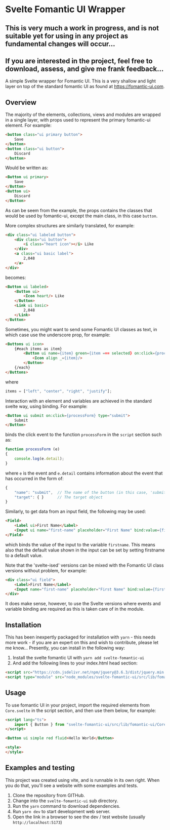# Svelte Fomantic UI Wrapper

## This is very much a work in progress, and is not suitable yet for using in any project as fundamental changes will occur...
## If you are interested in the project, feel free to download, assess, and give me frank feedback...

A simple Svelte wrapper for Fomantic UI.  This is a very shallow and light layer on top of the standard fomantic UI as found at https://fomantic-ui.com.

## Overview

The majority of the elements, collections, views and modules are wrapped in a single layer, with props used to represent the primary fomantic-ui element.  For example:

```html
<button class="ui primary button">
    Save
</button>
<button class="ui button">
    Discard
</button>
```

Would be written as:

```html
<Button ui primary>
    Save
</Button>
<Button ui>
    Discard
</Button>
```

As can be seem from the example, the props contains the classes that would be used by fomantic-ui, except the main class, in this case `button`.

More complex structures are similarly translated, for example:

```html
<div class="ui labeled button">
    <div class="ui button">
        <i class="heart icon"></i> Like
    </div>
    <a class="ui basic label">
        2,048
    </a>
</div>
```

becomes:

```html
<Button ui labeled>
    <Button ui>
        <Icon heart/> Like
    </Button>
    <Link ui basic>
        2,048
    </Link>
</Button>
```

Sometimes, you might want to send some Fomantic UI classes as text, in which case use the underscore prop, for example:
```html
<Buttons ui icon>
    {#each items as item}
        <Button ui name={item} green={item === selected} on:click={processClick}>
            <Icon align _={item}/>
        </Button>
    {/each}
</Buttons>
```
where
```javascript
items = ["left", "center", "right", "justify"];
```

Interaction with an element and variables are achieved in the standard svelte way, using binding.  For example:

```html
<Button ui submit on:click={processForm} type="submit">
    Submit
</Button>
```

binds the click event to the function `processForm` in the `script` section such as:

```javascript
function processForm (e)
{
    console.log(e.detail);
}
```

where `e` is the event and `e.detail` contains information about the event that has occurred in the form of:

```javascript
{
    "name": "submit",  // The name of the button (in this case, 'submit')
    "target": { }      // The target object
}
```

Similarly, to get data from an input field, the following may be used:

```html
<Field>
    <Label ui>First Name</Label>
    <Input ui name="first-name" placeholder="First Name" bind:value={firstname}/>
</Field>
```

which binds the value of the input to the variable `firstname`.  This means also that the default value shown in the input can be set by setting firstname to a default value.

Note that the 'svelte-ised' versions can be mixed with the Fomantic UI class versions without problem, for example:
```html
<div class="ui field">
    <Label>First Name</Label>
    <Input name="first-name" placeholder="First Name" bind:value={firstname}/>
</div>
```

It does make sense, however, to use the Svelte versions where events and variable binding are required as this is taken care of in the module.

## Installation

This has been inexpertly packaged for installation with `yarn` - this needs more work - if you are an expert on this and wish to contribute, please let me know...  Presently, you can install in the following way:

1. Install the svelte fomantic UI with `yarn add svelte-fomantic-ui`
1. And add the following lines to your index.html head section:

```html
<script src="https://cdn.jsdelivr.net/npm/jquery@3.6.3/dist/jquery.min.js"></script>
<script type="module" src="node_modules/svelte-fomantic-ui/src/lib/fomantic-ui/fomantic-ui.js"></script>
```

## Usage

To use fomantic UI in your project, import the required elements from `Core.svelte` in the script section, and then use them below, for example:

```html
<script lang="ts">
    import { Button } from "svelte-fomantic-ui/src/lib/fomantic-ui/Core.svelte";
</script>

<Button ui simple red fluid>Hello World</Button>

<style>
</style>
```

## Examples and testing

This project was created using vite, and is runnable in its own right.  When you do that, you'll see a website with some examples and tests.

1. Clone the repository from GITHub.
1. Change into the `svelte-fomantic-ui` sub directory.
1. Run the `yarn` command to download dependencies.
1. Run `yarn dev` to start development web server.
1. Open the link in a browser to see the dev / test website (usually `http://localhost:5173`)